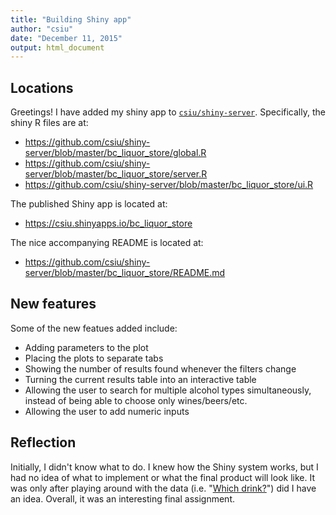 ```yaml
---
title: "Building Shiny app"
author: "csiu"
date: "December 11, 2015"
output: html_document
---
```


## Locations

Greetings! I have added my shiny app to [`csiu/shiny-server`](https://github.com/csiu/shiny-server/tree/master/bc_liquor_store). Specifically, the shiny R files are at:

- https://github.com/csiu/shiny-server/blob/master/bc_liquor_store/global.R
- https://github.com/csiu/shiny-server/blob/master/bc_liquor_store/server.R
- https://github.com/csiu/shiny-server/blob/master/bc_liquor_store/ui.R

The published Shiny app is located at:

- https://csiu.shinyapps.io/bc_liquor_store

The nice accompanying README is located at:

- https://github.com/csiu/shiny-server/blob/master/bc_liquor_store/README.md

## New features
Some of the new featues added include:

- Adding parameters to the plot
- Placing the plots to separate tabs
- Showing the number of results found whenever the filters change
- Turning the current results table into an interactive table
- Allowing the user to search for multiple alcohol types simultaneously, instead of being able to choose only wines/beers/etc.
- Allowing the user to add numeric inputs

## Reflection

Initially, I didn't know what to do. I knew how the Shiny system works, but I had no idea of what to implement or what the final product will look like. It was only after playing around with the data (i.e. "[Which drink?](https://github.com/csiu/shiny-server/blob/master/bc_liquor_store/README.md)") did I have an idea. Overall, it was an interesting final assignment.
